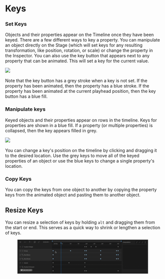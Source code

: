 # Keys

### **Set Keys**

Objects and their properties appear on the Timeline once they have been keyed. There are a few different ways to key a property. You can manipulate an object directly on the Stage (which will set keys for any resulting transformation, like position, rotation, or scale) or change the property in the Inspector. You can also use the key button that appears next to any property that can be animated. This will set a key for the current value.

![](../../.gitbook/assets/key\_buttons.png)

Note that the key button has a grey stroke when a key is not set. If the property has been animated, then the property has a blue stroke. If the property has been animated at the current playhead position, then the key button has a blue fill.&#x20;

### **Manipulate keys**

Keyed objects and their properties appear on rows in the timeline. Keys for properties are shown in a blue fill. If a property (or multiple properties) is collapsed, then the key appears filled in grey.

![](../../.gitbook/assets/keys\_20px.gif)

You can change a key's position on the timeline by clicking and dragging it to the desired location. Use the grey keys to move all of the keyed properties of an object or use the blue keys to change a single property's location.

### Copy Keys

You can copy the keys from one object to another by copying the property keys from the animated object and pasting them to another object.&#x20;



## Resize Keys

You can resize a selection of keys by holding `alt` and dragging them from the start or end. This serves as a quick way to shrink or lengthen a selection of keys.

<figure><img src="../../.gitbook/assets/2023-04-03 16.16.51.gif" alt=""><figcaption></figcaption></figure>

### &#x20;
